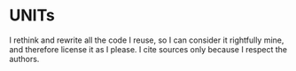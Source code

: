 # UNITs

I rethink and rewrite all the code I reuse, so I can consider it rightfully mine, and therefore license it as I please. I cite sources only because I respect the authors.

